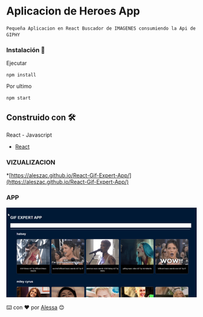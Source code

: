 

# Aplicacion de Heroes App

`Pequeña Aplicacion en React Buscador de IMAGENES consumiendo la Api de GIPHY`



### Instalación 🔧
Ejecutar

```
npm install
```

Por ultimo

```
npm start
```

## Construido con 🛠️
React - Javascript

* [React](https://es.reactjs.org/)


### VIZUALIZACION
*[https://aleszac.github.io/React-Gif-Expert-App/](https://aleszac.github.io/React-Gif-Expert-App/)

### APP

![React](https://github.com/AlesZaC/React-Gif-Expert-App/blob/main/public/LPMG.png)




⌨️ con ❤️ por [Alessa](https://github.com/AlesZaC) 😊
